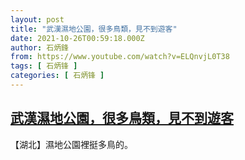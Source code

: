 ```yaml
---
layout: post
title: "武漢濕地公園，很多鳥類，見不到遊客"
date: 2021-10-26T00:59:18.000Z
author: 石炳鋒
from: https://www.youtube.com/watch?v=ELQnvjL0T38
tags: [ 石炳锋 ]
categories: [ 石炳锋 ]
---
```

<!--1635209958000-->
[武漢濕地公園，很多鳥類，見不到遊客](https://www.youtube.com/watch?v=ELQnvjL0T38)
------

<div>
【湖北】濕地公園裡挺多鳥的。
</div>

